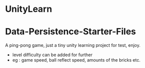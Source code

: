 # UnityLearn

# Data-Persistence-Starter-Files

A ping-pong game, just a tiny unity learning project for test, enjoy.

- level difficulty can be added for further
- eg : game speed, ball reflect speed, amounts of the bricks etc.

